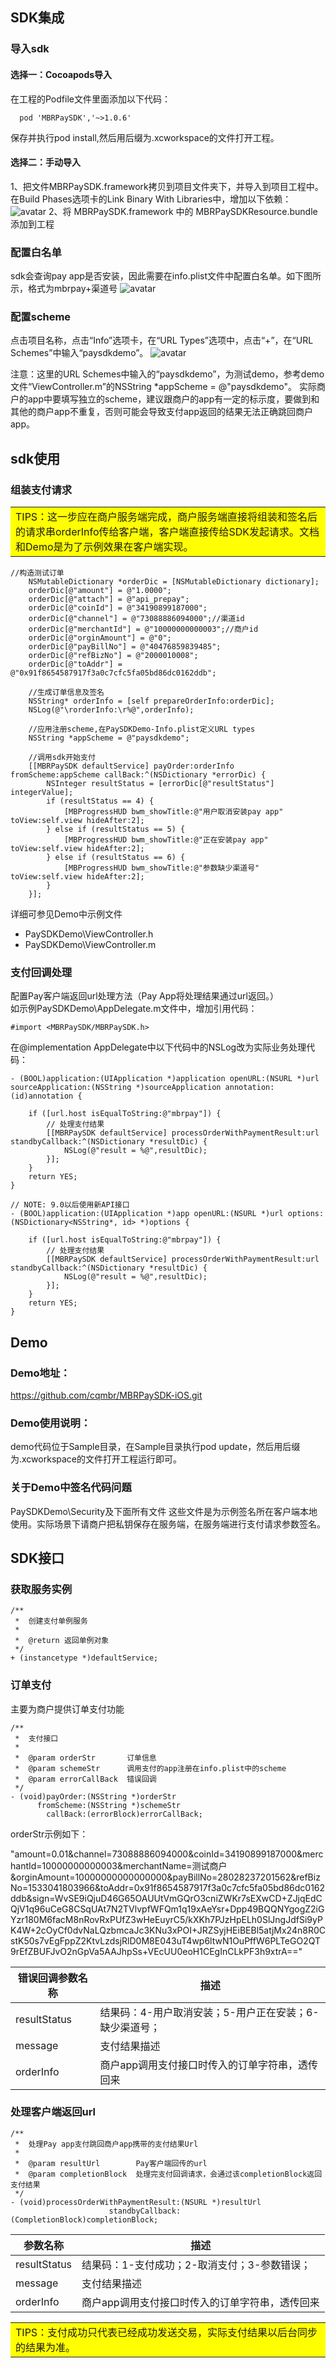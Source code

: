 <!-- /TOC -->
## SDK集成

### 导入sdk

#### 选择一：Cocoapods导入

在工程的Podfile文件里面添加以下代码：
```
  pod 'MBRPaySDK','~>1.0.6'
```
  保存并执行pod install,然后用后缀为.xcworkspace的文件打开工程。

#### 选择二：手动导入

1、把文件MBRPaySDK.framework拷贝到项目文件夹下，并导入到项目工程中。
在Build Phases选项卡的Link Binary With Libraries中，增加以下依赖：
![avatar](https://raw.githubusercontent.com/cqmbr/MBRPaySDK-iOS/master/docs/images/link_librarys.png)
2、将 MBRPaySDK.framework 中的 MBRPaySDKResource.bundle 添加到工程


### 配置白名单
sdk会查询pay app是否安装，因此需要在info.plist文件中配置白名单。如下图所示，格式为mbrpay+渠道号
![avatar](https://raw.githubusercontent.com/cqmbr/MBRPaySDK-iOS/master/docs/images/add_scheme.png)

### 配置scheme
点击项目名称，点击“Info”选项卡，在“URL Types”选项中，点击“+”，在“URL Schemes”中输入“paysdkdemo”。
![avatar](https://raw.githubusercontent.com/cqmbr/MBRPaySDK-iOS/master/docs/images/set_scheme.jpg)

注意：这里的URL Schemes中输入的“paysdkdemo”，为测试demo，参考demo文件“ViewController.m”的NSString *appScheme = @"paysdkdemo"。
实际商户的app中要填写独立的scheme，建议跟商户的app有一定的标示度，要做到和其他的商户app不重复，否则可能会导致支付app返回的结果无法正确跳回商户app。

## sdk使用
### 组装支付请求
<table><tr><td bgcolor=yellow>TIPS：这一步应在商户服务端完成，商户服务端直接将组装和签名后的请求串orderInfo传给客户端，客户端直接传给SDK发起请求。文档和Demo是为了示例效果在客户端实现。</td></tr></table>

```objc
//构造测试订单
    NSMutableDictionary *orderDic = [NSMutableDictionary dictionary];
    orderDic[@"amount"] = @"1.0000";
    orderDic[@"attach"] = @"api_prepay";
    orderDic[@"coinId"] = @"34190899187000";
    orderDic[@"channel"] = @"73088886094000";//渠道id
    orderDic[@"merchantId"] = @"10000000000003";//商户id
    orderDic[@"orginAmount"] = @"0";
    orderDic[@"payBillNo"] = @"40476859839485";
    orderDic[@"refBizNo"] = @"2000010008";
    orderDic[@"toAddr"] = @"0x91f8654587917f3a0c7cfc5fa05bd86dc0162ddb";
    
    //生成订单信息及签名
    NSString* orderInfo = [self prepareOrderInfo:orderDic];
    NSLog(@"\rorderInfo:\r%@",orderInfo);
    
    //应用注册scheme,在PaySDKDemo-Info.plist定义URL types
    NSString *appScheme = @"paysdkdemo";
    
    //调用sdk开始支付
    [[MBRPaySDK defaultService] payOrder:orderInfo fromScheme:appScheme callBack:^(NSDictionary *errorDic) {
        NSInteger resultStatus = [errorDic[@"resultStatus"] integerValue];
        if (resultStatus == 4) {
            [MBProgressHUD bwm_showTitle:@"用户取消安装pay app" toView:self.view hideAfter:2];
        } else if (resultStatus == 5) {
            [MBProgressHUD bwm_showTitle:@"正在安装pay app" toView:self.view hideAfter:2];
        } else if (resultStatus == 6) {
            [MBProgressHUD bwm_showTitle:@"参数缺少渠道号" toView:self.view hideAfter:2];
        }
    }];
```

详细可参见Demo中示例文件
- PaySDKDemo\ViewController.h
- PaySDKDemo\ViewController.m

### 支付回调处理
配置Pay客户端返回url处理方法（Pay App将处理结果通过url返回。）</br> 
如示例PaySDKDemo\AppDelegate.m文件中，增加引用代码：
```objc
#import <MBRPaySDK/MBRPaySDK.h>
```
在@implementation AppDelegate中以下代码中的NSLog改为实际业务处理代码：
```objc
- (BOOL)application:(UIApplication *)application openURL:(NSURL *)url sourceApplication:(NSString *)sourceApplication annotation:(id)annotation {
    
    if ([url.host isEqualToString:@"mbrpay"]) {
        // 处理支付结果
        [[MBRPaySDK defaultService] processOrderWithPaymentResult:url standbyCallback:^(NSDictionary *resultDic) {
            NSLog(@"result = %@",resultDic);
        }];
    }
    return YES;
}
```
```objc
// NOTE: 9.0以后使用新API接口
- (BOOL)application:(UIApplication *)app openURL:(NSURL *)url options:(NSDictionary<NSString*, id> *)options {
    
    if ([url.host isEqualToString:@"mbrpay"]) {
        // 处理支付结果
        [[MBRPaySDK defaultService] processOrderWithPaymentResult:url standbyCallback:^(NSDictionary *resultDic) {
            NSLog(@"result = %@",resultDic);
        }];
    }
    return YES;
}
```

## Demo
### Demo地址：
https://github.com/cqmbr/MBRPaySDK-iOS.git </br>

### Demo使用说明：
demo代码位于Sample目录，在Sample目录执行pod update，然后用后缀为.xcworkspace的文件打开工程运行即可。

### 关于Demo中签名代码问题
PaySDKDemo\Security及下面所有文件
这些文件是为示例签名所在客户端本地使用。实际场景下请商户把私钥保存在服务端，在服务端进行支付请求参数签名。


## SDK接口

### 获取服务实例

```objc
/**
 *  创建支付单例服务
 *
 *  @return 返回单例对象
 */
+ (instancetype *)defaultService;
```

### 订单支付
主要为商户提供订单支付功能
```objc
/**
 *  支付接口
 *
 *  @param orderStr       订单信息
 *  @param schemeStr      调用支付的app注册在info.plist中的scheme
 *  @param errorCallBack  错误回调
 */
- (void)payOrder:(NSString *)orderStr
      fromScheme:(NSString *)schemeStr
        callBack:(errorBlock)errorCallBack;
```


orderStr示例如下：

"amount=0.01&channel=73088886094000&coinId=34190899187000&merchantId=10000000000003&merchantName=测试商户&orginAmount=10000000000000000&payBillNo=28028237201562&refBizNo=1533041803966&toAddr=0x91f8654587917f3a0c7cfc5fa05bd86dc0162ddb&sign=WvSE9iQjuD46G65OAUUtVmGQrO3cniZWKr7sEXwCD+ZJjqEdCQjV1q96uCeG8CSqUAt7N2TVlvpfWFQm1q19xAeYsr+Dpp49BQQNYgogZ2iGYzr180M6facM8nRovRxPUfZ3wHeEuyrC5/kXKh7PJzHpELh0SlJngJdfSi9yPK4W+2cOyCf0dvNaLQzbmcaJc3KNu3xPOI+JRZSyjHEiBEBl5atjMx24n8R0CstK50s7vEgFppZ2KtvLzdsjRlD0M8E043uT4wp6ltwN1OuPffW6PLTeGO2QT9rEfZBUFJvO2nGpVa5AAJhpSs+VEcUU0eoH1CEgInCLkPF3h9xtrA=="

错误回调参数名称                |描述               
-----------------------------|----------------------------------
resultStatus                 |  结果码：4-用户取消安装；5-用户正在安装；6-缺少渠道号；            
message                      |  支付结果描述               
orderInfo                    |  商户app调用支付接口时传入的订单字符串，透传回来  

### 处理客户端返回url
```objc
/**
 *  处理Pay app支付跳回商户app携带的支付结果Url
 *
 *  @param resultUrl        Pay客户端回传的url
 *  @param completionBlock  处理完支付回调请求，会通过该completionBlock返回支付结果
 */
- (void)processOrderWithPaymentResult:(NSURL *)resultUrl
                      standbyCallback:(CompletionBlock)completionBlock;
```

参数名称                      |描述               
-----------------------------|----------------------------------
resultStatus                 |  结果码：1-支付成功；2-取消支付；3-参数错误；
message                      |  支付结果描述               
orderInfo                    |  商户app调用支付接口时传入的订单字符串，透传回来  

<table><tr><td bgcolor=yellow>TIPS：支付成功只代表已经成功发送交易，实际支付结果以后台同步的结果为准。</td></tr></table>
